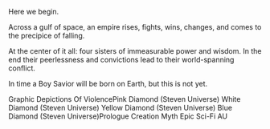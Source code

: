 Here we begin.

Across a gulf of space, an empire rises, fights, wins, changes, and comes to the precipice of falling.

At the center of it all: four sisters of immeasurable power and wisdom. In the end their peerlessness and convictions lead to their world-spanning conflict.

In time a Boy Savior will be born on Earth, but this is not yet.



Graphic Depictions Of ViolencePink Diamond (Steven Universe) White Diamond (Steven Universe) Yellow Diamond (Steven Universe) Blue Diamond (Steven Universe)Prologue Creation Myth Epic Sci-Fi AU
